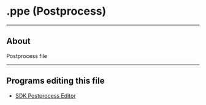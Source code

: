 # .ppe (Postprocess)

___

## About

Postprocess file

___

## Programs editing this file

- [SDK Postprocess Editor](../../../modding-tools/sdk/postprocess-editor.md)
